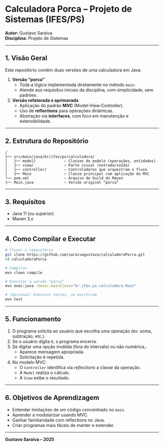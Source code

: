 # Calculadora Porca – Projeto de Sistemas (IFES/PS)

**Autor:** Gustavo Saraiva  
**Disciplina:** Projeto de Sistemas

---

## 1. Visão Geral

Este repositório contém duas versões de uma calculadora em Java:

1. **Versão “porca”**  
   - Toda a lógica implementada diretamente no método `main`.
   - Atende aos requisitos iniciais da disciplina, com simplicidade, sem padrões.
2. **Versão refatorada e aprimorada**  
   - Aplicação do padrão **MVC** (Model‑View‑Controller).
   - Uso de **reflections** para operações dinâmicas.
   - Abstração via **interfaces**, com foco em manutenção e extensibilidade.

---

## 2. Estrutura do Repositório

```
/
├── src/main/java/br/ifes/ps/calculadora/
│   ├── model/             – Classes do modelo (operações, entidades)
│   ├── view/              – Parte visual (entrada/saída)
│   ├── controller/        – Controladores que orquestram o fluxo
│   ├── Main               – Classe principal com aplicação do MVC
└── pom.xml                – Arquivo de build do Maven
├── Main.java              – Versão original “porca”
```

---

## 3. Requisitos

- Java 11 (ou superior)
- Maven 3.x

---

## 4. Como Compilar e Executar

```bash
# Clonar o repositório
git clone https://github.com/saraivagustavo/calculadoraPorca.git
cd calculadoraPorca

# Compilar
mvn clean compile

# Executar a versão “porca”
mvn exec:java -Dexec.mainClass="br.ifes.ps.calculadora.Main"

# (Opcional) Executar testes, se existirem
mvn test
```

---

## 5. Funcionamento

1. O programa solicita ao usuário que escolha uma operação (ex: soma, subtração, etc.).
2. Se o usuário digita `0`, o programa encerra.
3. Se digitar uma opção inválida (fora do intervalo) ou não numérica,:
   - Aparece mensagem apropriada.
   - Solicitação é repetida.
4. No modelo MVC:
   - O `Controller` identifica via *reflections* a classe da operação.
   - A `Model` realiza o cálculo.
   - A `View` exibe o resultado.

---

## 6. Objetivos de Aprendizagem

- Entender limitações de um código concentrado no `main`.
- Aprender a modularizar usando MVC.
- Ganhar familiaridade com reflections no Java.
- Criar programas mais fáceis de manter e estender.

---

**Gustavo Saraiva – 2025**
